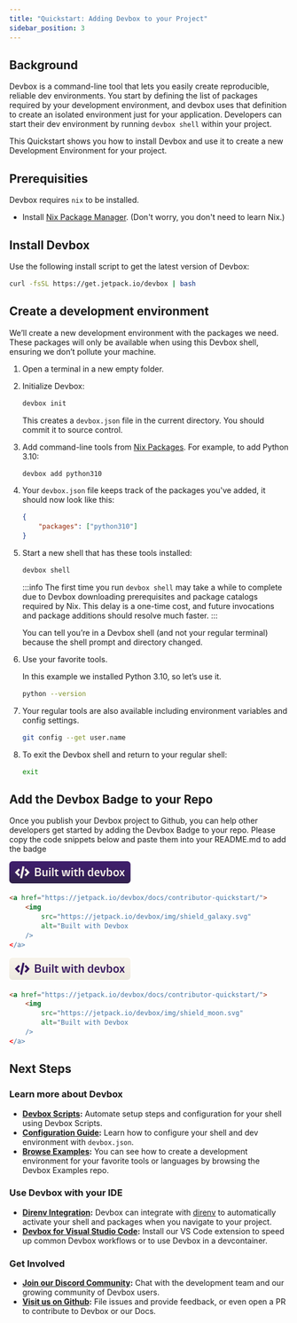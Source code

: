 ```yaml
---
title: "Quickstart: Adding Devbox to your Project"
sidebar_position: 3
---
```


## Background

Devbox is a command-line tool that lets you easily create reproducible, reliable dev environments. You start by defining the list of packages required by your development environment, and devbox uses that definition to create an isolated environment just for your application. Developers can start their dev environment by running `devbox shell` within your project. 

This Quickstart shows you how to install Devbox and use it to create a new Development Environment for your project.

## Prerequisities

Devbox requires `nix` to be installed.

- Install [Nix Package Manager](https://nixos.org/download.html). (Don't worry, you don't need to learn Nix.)

## Install Devbox

Use the following install script to get the latest version of Devbox:

```bash
curl -fsSL https://get.jetpack.io/devbox | bash
```

## Create a development environment

We’ll create a new development environment with the packages we need. These packages will only be available when using this Devbox shell, ensuring we don’t pollute your machine.

1. Open a terminal in a new empty folder.

2. Initialize Devbox:

    ```bash
    devbox init
    ```

    This creates a `devbox.json` file in the current directory. You should commit it to source control.

3. Add command-line tools from [Nix Packages](https://search.nixos.org/packages). For example, to add Python 3.10:

    ```bash
    devbox add python310
    ```

4. Your `devbox.json` file keeps track of the packages you've added, it should now look like this:

    ```json
    {
        "packages": ["python310"]
    }
    ```

5. Start a new shell that has these tools installed:

    ```bash
    devbox shell
    ```

    :::info
    The first time you run `devbox shell` may take a while to complete due to Devbox downloading prerequisites and package catalogs required by Nix. This delay is a one-time cost, and future invocations and package additions should resolve much faster. 
    :::

    You can tell you’re in a Devbox shell (and not your regular terminal) because the shell prompt and directory changed.

6. Use your favorite tools.

    In this example we installed Python 3.10, so let’s use it.

    ```bash
    python --version
    ```

7. Your regular tools are also available including environment variables and config settings.

    ```bash
    git config --get user.name
    ```

8. To exit the Devbox shell and return to your regular shell:

    ```bash
    exit
    ```
## Add the Devbox Badge to your Repo

Once you publish your Devbox project to Github, you can help other developers get started by adding the Devbox Badge to your repo. Please copy the code snippets below and paste them into your README.md to add the badge

![Devbox Dark Badge](../static/img/shield_galaxy.svg)

```html
<a href="https://jetpack.io/devbox/docs/contributor-quickstart/">
    <img
        src="https://jetpack.io/devbox/img/shield_galaxy.svg" 
        alt="Built with Devbox 
    />
</a>
```

![Devbox Light Badge](../static/img/shield_moon.svg)
```html
<a href="https://jetpack.io/devbox/docs/contributor-quickstart/">
    <img 
        src="https://jetpack.io/devbox/img/shield_moon.svg" 
        alt="Built with Devbox 
    />
</a>
```

## Next Steps

### Learn more about Devbox
* **[Devbox Scripts](guides/scripts.md):** Automate setup steps and configuration for your shell using Devbox Scripts.
* **[Configuration Guide](configuration.md):** Learn how to configure your shell and dev environment with `devbox.json`.
* **[Browse Examples](https://github.com/jetpack-io/devbox-examples):** You can see how to create a development environment for your favorite tools or languages by browsing the Devbox Examples repo.

### Use Devbox with your IDE
  * **[Direnv Integration](ide_configuration/direnv.md):** Devbox can integrate with [direnv](https://direnv.net/) to automatically activate your shell and packages when you navigate to your project.
  * **[Devbox for Visual Studio Code](https://marketplace.visualstudio.com/items?itemName=jetpack-io.devbox):** Install our VS Code extension to speed up common Devbox workflows or to use Devbox in a devcontainer.

### Get Involved
* **[Join our Discord Community](https://discord.gg/jetpack-io):** Chat with the development team and our growing community of Devbox users.
* **[Visit us on Github](https://github.com/jetpack-io/devbox):** File issues and provide feedback, or even open a PR to contribute to Devbox or our Docs.